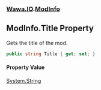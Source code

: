 ### [Wawa.IO](Wawa.IO.md 'Wawa.IO').[ModInfo](ModInfo.md 'Wawa.IO.ModInfo')

## ModInfo.Title Property

Gets the title of the mod.

```csharp
public string Title { get; set; }
```

#### Property Value
[System.String](https://docs.microsoft.com/en-us/dotnet/api/System.String 'System.String')